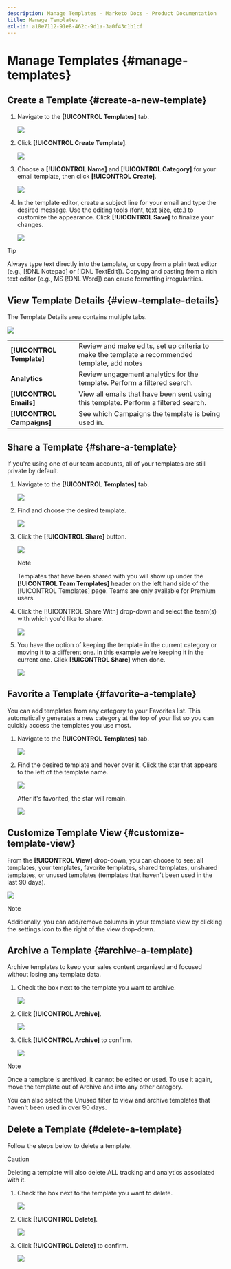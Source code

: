 ```yaml
---
description: Manage Templates - Marketo Docs - Product Documentation
title: Manage Templates
exl-id: a18e7112-91e8-462c-9d1a-3a0f43c1b1cf
---
```

# Manage Templates {#manage-templates}

## Create a Template {#create-a-new-template}

1. Navigate to the **[!UICONTROL Templates]** tab.

   ![](assets/manage-templates-1.png)

1. Click **[!UICONTROL Create Template]**.

   ![](assets/manage-templates-2.png)

1. Choose a **[!UICONTROL Name]** and **[!UICONTROL Category]** for your email template, then click **[!UICONTROL Create]**.

   ![](assets/manage-templates-3.png)

1. In the template editor, create a subject line for your email and type the desired message. Use the editing tools (font, text size, etc.) to customize the appearance. Click **[!UICONTROL Save]** to finalize your changes.

   ![](assets/manage-templates-4.png)

>[!TIP]
>
>Always type text directly into the template, or copy from a plain text editor (e.g., [!DNL Notepad] or [!DNL TextEdit]). Copying and pasting from a rich text editor (e.g., MS [!DNL Word]) can cause formatting irregularities.

## View Template Details {#view-template-details}

The Template Details area contains multiple tabs.

   ![](assets/manage-templates-4a.png)

<table>
 <tr>
  <td><strong>[!UICONTROL Template]</strong></td>
  <td>Review and make edits, set up criteria to make the template a recommended template, add notes</td>
 </tr>
 <tr>
  <td><strong>Analytics</strong></td>
  <td>Review engagement analytics for the template. Perform a filtered search.</td>
 </tr>
 <tr>
  <td><strong>[!UICONTROL Emails]</strong></td>
  <td>View all emails that have been sent using this template. Perform a filtered search.</td>
 </tr>
 <tr>
  <td><strong>[!UICONTROL Campaigns]</strong></td>
  <td>See which Campaigns the template is being used in.</td>
 </tr>
</table>

## Share a Template {#share-a-template}

If you're using one of our team accounts, all of your templates are still private by default.

1. Navigate to the **[!UICONTROL Templates]** tab.

   ![](assets/manage-templates-5.png)

1. Find and choose the desired template.

   ![](assets/manage-templates-6.png)

1. Click the **[!UICONTROL Share]** button.

   ![](assets/manage-templates-7.png)

   >[!NOTE]
   >
   >Templates that have been shared with you will show up under the **[!UICONTROL Team Templates]** header on the left hand side of the [!UICONTROL Templates] page. Teams are only available for Premium users.

1. Click the [!UICONTROL Share With] drop-down and select the team(s) with which you'd like to share.

   ![](assets/manage-templates-8.png)

1. You have the option of keeping the template in the current category or moving it to a different one. In this example we're keeping it in the current one. Click **[!UICONTROL Share]** when done.

   ![](assets/manage-templates-9.png)

## Favorite a Template {#favorite-a-template}

You can add templates from any category to your Favorites list. This automatically generates a new category at the top of your list so you can quickly access the templates you use most.

1. Navigate to the **[!UICONTROL Templates]** tab.

   ![](assets/manage-templates-10.png)

1. Find the desired template and hover over it. Click the star that appears to the left of the template name.

   ![](assets/manage-templates-11.png)

   After it's favorited, the star will remain.

   ![](assets/manage-templates-12.png)

## Customize Template View {#customize-template-view}

From the **[!UICONTROL View]** drop-down, you can choose to see: all templates, your templates, favorite templates, shared templates, unshared templates, or unused templates (templates that haven't been used in the last 90 days).

   ![](assets/manage-templates-13.png)

>[!NOTE]
>
>Additionally, you can add/remove columns in your template view by clicking the settings icon to the right of the view drop-down.

## Archive a Template {#archive-a-template}

Archive templates to keep your sales content organized and focused without losing any template data.

1. Check the box next to the template you want to archive.

   ![](assets/manage-templates-14.png)

1. Click **[!UICONTROL Archive]**.

   ![](assets/manage-templates-15.png)

1. Click **[!UICONTROL Archive]** to confirm.

   ![](assets/manage-templates-16.png)

>[!NOTE]
>
>Once a template is archived, it cannot be edited or used. To use it again, move the template out of Archive and into any other category.

You can also select the Unused filter to view and archive templates that haven't been used in over 90 days.

## Delete a Template {#delete-a-template}

Follow the steps below to delete a template.

>[!CAUTION]
>
>Deleting a template will also delete ALL tracking and analytics associated with it.

1. Check the box next to the template you want to delete.

   ![](assets/manage-templates-17.png)

1. Click **[!UICONTROL Delete]**.

   ![](assets/manage-templates-18.png)

1. Click **[!UICONTROL Delete]** to confirm.

   ![](assets/manage-templates-19.png)
